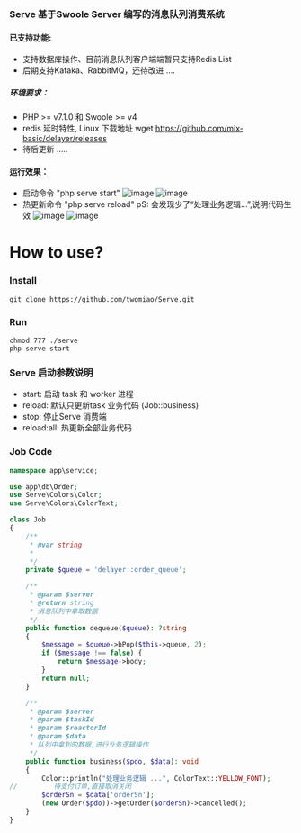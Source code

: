 ### Serve 基于Swoole Server 编写的消息队列消费系统
#### 已支持功能:
- 支持数据库操作、目前消息队列客户端端暂只支持Redis List
- 后期支持Kafaka、RabbitMQ，还待改进 ....

##### 环境要求：
 - PHP >= v7.1.0 和 Swoole >= v4
 - redis 延时特性, Linux 下载地址 wget https://github.com/mix-basic/delayer/releases
 - 待后更新 .....
 
#### 运行效果：
- 启动命令 "php serve start"
![image](https://github.com/twomiao/Serve/raw/master/img/start.png "启动画面")
![image](https://github.com/twomiao/Serve/raw/master/img/test.png "热更新代码前")
- 热更新命令 "php serve reload" pS: 会发现少了“处理业务逻辑...”,说明代码生效
![image](https://github.com/twomiao/Serve/raw/master/img/reload.png "热更新命令执行后")
![image](https://github.com/twomiao/Serve/raw/master/img/reload02.png "热更新代码后")

# How to use?

### Install

```
git clone https://github.com/twomiao/Serve.git
```

### Run
```
chmod 777 ./serve
php serve start
```

### Serve 启动参数说明

- start: 启动 task 和 worker 进程
- reload: 默认只更新task 业务代码 (Job::business)
- stop: 停止Serve 消费端
- reload:all: 热更新全部业务代码

### Job Code

```php
namespace app\service;

use app\db\Order;
use Serve\Colors\Color;
use Serve\Colors\ColorText;

class Job
{
    /**
     * @var string
     *
     */
    private $queue = 'delayer::order_queue';

    /**
     * @param $server
     * @return string
     * 消息队列中拿取数据
     */
    public function dequeue($queue): ?string
    {
        $message = $queue->bPop($this->queue, 2);
        if ($message !== false) {
            return $message->body;
        }
        return null;
    }

    /**
     * @param $server
     * @param $taskId
     * @param $reactorId
     * @param $data
     * 队列中拿到的数据,进行业务逻辑操作
     */
    public function business($pdo, $data): void
    {
        Color::println("处理业务逻辑 ...", ColorText::YELLOW_FONT);
//         待支付订单,直接取消关闭
        $orderSn = $data['orderSn'];
        (new Order($pdo))->getOrder($orderSn)->cancelled();
    }
}
```
